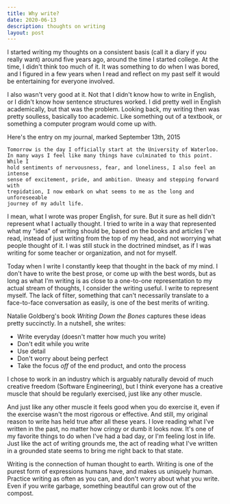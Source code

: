 ```yaml
---
title: Why write?
date: 2020-06-13
description: thoughts on writing
layout: post
---
```


I started writing my thoughts on a consistent basis (call it a diary if you really want) around five years ago, around the time I started college. At the time, I didn't think too much of it. It was something to do when I was bored, and I figured in a few years when I read and reflect on my past self it would be entertaining for everyone involved.

I also wasn't very good at it. Not that I didn't know how to write in English, or I didn't know how sentence structures worked. I did pretty well in English academically, but that was the problem. Looking back, my writing then was pretty soulless, basically too academic. Like something out of a textbook, or something a computer program would come up with.

Here's the entry on my journal, marked September 13th, 2015

```
Tomorrow is the day I officially start at the University of Waterloo.
In many ways I feel like many things have culminated to this point. While I
hold sentiments of nervousness, fear, and loneliness, I also feel an intense
sense of excitement, pride, and ambition. Uneasy and stepping forward with
trepidation, I now embark on what seems to me as the long and unforeseeable
journey of my adult life.
```

I mean, what I wrote was proper English, for sure. But it sure as hell didn't represent what I actually thought. I tried to write in a way that represented what my "idea" of writing should be, based on the books and articles I've read, instead of just writing from the top of my head, and not worrying what people thought of it. I was still stuck in the doctrined mindset, as if I was writing for some teacher or organization, and not for myself.

Today when I write I constantly keep that thought in the back of my mind. I don't have to write the best prose, or come up with the best words, but as long as what I'm writing is as close to a one-to-one representation to my actual stream of thoughts, I consider the writing useful. I write to represent myself. The lack of filter, something that can't necessarily translate to a face-to-face conversation as easily, is one of the best merits of writing.

Natalie Goldberg's book _Writing Down the Bones_ captures these ideas pretty succinctly. In a nutshell, she writes:

 * Write everyday (doesn't matter how much you write)
 * Don't edit while you write
 * Use detail
 * Don't worry about being perfect
 * Take the focus *off* of the end product, and onto the process

I chose to work in an industry which is arguably naturally devoid of much creative freedom (Software Engineering), but I think everyone has a creative muscle that should be regularly exercised, just like any other muscle.

And just like any other muscle it feels good when you do exercise it, even if the exercise wasn't the most rigorous or effective. And still, my original reason to write has held true after all these years. I love reading what I've written in the past, no matter how cringy or dumb it looks now. It's one of my favorite things to do when I've had a bad day, or I'm feeling lost in life. Just like the act of writing grounds me, the act of reading what I've written in a grounded state seems to bring me right back to that state.

Writing is the connection of human thought to earth. Writing is one of the purest form of expressions humans have, and makes us uniquely human. Practice writing as often as you can, and don't worry about what you write. Even if you write garbage, something beautiful can grow out of the compost.


